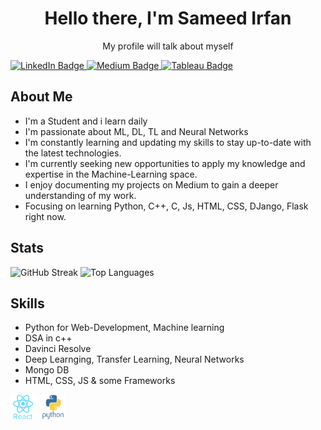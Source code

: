 <div id="header" align="center">
  <h1>Hello there, I'm Sameed Irfan</h1>
<!--   <img src="bg_git.jpg" width="200" /> -->
  <p>My profile will talk about myself</p>
</div>

<div id="badges">
  <a href="https://www.linkedin.com/in/sameed-irfan-7b767622b/">
    <img src="https://img.shields.io/badge/LinkedIn-blue?style=for-the-badge&logo=linkedin&logoColor=white" alt="LinkedIn Badge"/>
  </a>
  <a href="https://medium.com/@sameedirfan7">
    <img src="https://img.shields.io/badge/Medium-white?style=for-the-badge&logo=medium&logoColor=black" alt="Medium Badge"/>
  </a>
  <a href="">
    <img src="https://img.shields.io/badge/tableau-navy?style=for-the-badge&logo=tableau&logoColor=white" alt="Tableau Badge"/>
  </a>
</div>

<div id="bio">
  <h2>About Me</h2>
  <ul>
    <li>I'm a Student and i learn daily</li>
    <li>I'm passionate about ML, DL, TL and Neural Networks</li>
    <li>I'm constantly learning and updating my skills to stay up-to-date with the latest technologies.</li>    <li>I'm currently seeking new opportunities to apply my knowledge and expertise in the Machine-Learning space.</li>
    <li>I enjoy documenting my projects on Medium to gain a deeper understanding of my work.</li>
    <li>Focusing on learning Python, C++, C, Js, HTML, CSS, DJango, Flask right now.</li>
  </ul>
</div>

<div id="stats">
  <h2>Stats</h2>
  <img src="https://streak-stats.demolab.com?user=SameedIrfan7&theme=transparent&fire=EB5454" alt="GitHub Streak"/>
  <img src="https://github-readme-stats.vercel.app/api/top-langs/?username=SameedIrfan7&layout=compact&theme=vision-friendly-dark" alt="Top Languages"/>
</div>

<div id="skills">
  <h2>Skills</h2>
  <ul>
    <li>Python for Web-Development, Machine learning</li>
    <li>DSA in c++</li>
    <li>Davinci Resolve</li>
    <li>Deep Learnging, Transfer Learning, Neural Networks</li>
    <li>Mongo DB</li>
    <li>HTML, CSS, JS & some Frameworks</li>
  </ul>
</div>

<div>
  <img src="https://github.com/devicons/devicon/blob/master/icons/react/react-original-wordmark.svg" title="React" alt="React" width="40" height="40"/>&nbsp;
<!--   <img src="https://github.com/devicons/devicon/blob/master/icons/salesforce/salesforce-original.svg" title="SF" alt="sf" width="40" height="40"/>&nbsp; -->
  <img src="https://github.com/devicons/devicon/blob/master/icons/python/python-original-wordmark.svg" title="Python" alt="Py" width="40" height="40"/>&nbsp;
<!--    <img src="https://github.com/devicons/devicon/blob/master/icons/jquery/jquery-plain-wordmark.svg" title="JQuery" alt="JQuery" width="40" height="40"/>&nbsp;
  <img src="https://github.com/devicons/devicon/blob/master/icons/rstudio/rstudio-original.svg" title="R" alt="R" width="40" height="40"/>&nbsp; -->
<!--   <img src="https://github.com/devicons/devicon/blob/master/icons/d3js/d3js-original.svg"  title="D3" alt="D3" width="40" height="40"/>&nbsp; -->
  <div>
